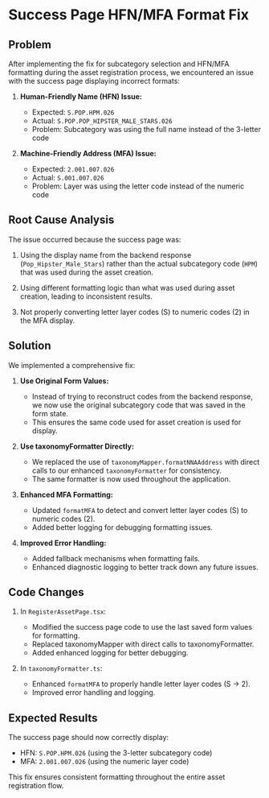 # Success Page HFN/MFA Format Fix

## Problem

After implementing the fix for subcategory selection and HFN/MFA formatting during the asset registration process, we encountered an issue with the success page displaying incorrect formats:

1. **Human-Friendly Name (HFN) Issue:**
   - Expected: `S.POP.HPM.026`
   - Actual: `S.POP.POP_HIPSTER_MALE_STARS.026`
   - Problem: Subcategory was using the full name instead of the 3-letter code

2. **Machine-Friendly Address (MFA) Issue:**
   - Expected: `2.001.007.026`
   - Actual: `S.001.007.026`
   - Problem: Layer was using the letter code instead of the numeric code

## Root Cause Analysis

The issue occurred because the success page was:

1. Using the display name from the backend response (`Pop_Hipster_Male_Stars`) rather than the actual subcategory code (`HPM`) that was used during the asset creation.

2. Using different formatting logic than what was used during asset creation, leading to inconsistent results.

3. Not properly converting letter layer codes (S) to numeric codes (2) in the MFA display.

## Solution

We implemented a comprehensive fix:

1. **Use Original Form Values:**
   - Instead of trying to reconstruct codes from the backend response, we now use the original subcategory code that was saved in the form state.
   - This ensures the same code used for asset creation is used for display.

2. **Use taxonomyFormatter Directly:**
   - We replaced the use of `taxonomyMapper.formatNNAAddress` with direct calls to our enhanced `taxonomyFormatter` for consistency.
   - The same formatter is now used throughout the application.

3. **Enhanced MFA Formatting:**
   - Updated `formatMFA` to detect and convert letter layer codes (S) to numeric codes (2).
   - Added better logging for debugging formatting issues.

4. **Improved Error Handling:**
   - Added fallback mechanisms when formatting fails.
   - Enhanced diagnostic logging to better track down any future issues.

## Code Changes

1. In `RegisterAssetPage.tsx`:
   - Modified the success page code to use the last saved form values for formatting.
   - Replaced taxonomyMapper with direct calls to taxonomyFormatter.
   - Added enhanced logging for better debugging.

2. In `taxonomyFormatter.ts`:
   - Enhanced `formatMFA` to properly handle letter layer codes (S → 2).
   - Improved error handling and logging.

## Expected Results

The success page should now correctly display:
- HFN: `S.POP.HPM.026` (using the 3-letter subcategory code)
- MFA: `2.001.007.026` (using the numeric layer code)

This fix ensures consistent formatting throughout the entire asset registration flow.